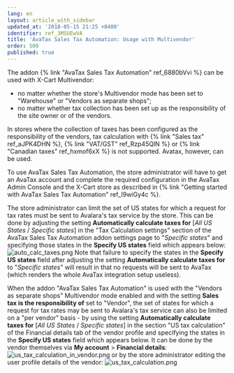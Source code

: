 ```yaml
---
lang: en
layout: article_with_sidebar
updated_at: '2018-05-15 21:25 +0400'
identifier: ref_3MSUEwVA
title: 'AvaTax Sales Tax Automation: Usage with Multivendor'
order: 500
published: true
---
```

The addon {% link "AvaTax Sales Tax Automation" ref_6880bVvi %} can be used with X-Cart Multivendor:
   
   * no matter whether the store's Multivendor mode has been set to "Warehouse" or "Vendors as separate shops";
   * no matter whether tax collection has been set up as the responsibility of the site owner or of the vendors. 

In stores where the collection of taxes has been configured as the responsibility of the vendors, tax calculation with {% link "Sales tax" ref_aJPK4DHN %}, {% link "VAT/GST" ref_Rzp45QlN %} or {% link "Canadian taxes" ref_hxmof6xX %} is not supported. Avatax, however, can be used. 

To use AvaTax Sales Tax Automation, the store administrator will have to get an AvaTax account and complete the required configuration in the AvaTax Admin Console and the X-Cart store as described in {% link "Getting started with AvaTax Sales Tax Automation" ref_I9wiGy4c %}.

The store administrator can limit the set of US states for which a request for tax rates must be sent to Avalara's tax service by the store. This can be done by adjusting the setting **Automatically calculate taxes for** [_All US States_ / _Specific states_] in the "Tax Calculation settings" section of the AvaTax Sales Tax Automation addon settings page to "_Specific states_" and specifying those states in the **Specify US states** field which appears below:
![auto_calc_taxes.png]({{site.baseurl}}/attachments/ref_3MSUEwVA/auto_calc_taxes.png)
Note that failure to specify the states in the **Specify US states** field after adjusting the setting **Automatically calculate taxes for** to "_Specific states_" will result in that no requests will be sent to AvaTax (which renders the whole AvaTax integration setup useless).

When the addon "AvaTax Sales Tax Automation" is used with the "Vendors as separate shops" Multivendor mode enabled and with the setting **Sales tax is the responsibility of** set to "Vendor", the set of states for which a request for tax rates may be sent to Avalara's tax service can also be limited on a "per vendor" basis - by using the setting **Automatically calculate taxes for** [_All US States_ / _Specific states_] in the section "US tax calculation" of the Financial details tab of the vendor profile and specifying the states in the **Specify US states** field which appears below. It can be done by the vendor themselves via **My account** > **Financial details**:
![us_tax_calculation_in_vendor.png]({{site.baseurl}}/attachments/ref_3MSUEwVA/us_tax_calculation_in_vendor.png)
or by the store administrator editing the user profile details of the vendor:
![us_tax_calculation.png]({{site.baseurl}}/attachments/ref_3MSUEwVA/us_tax_calculation.png)
